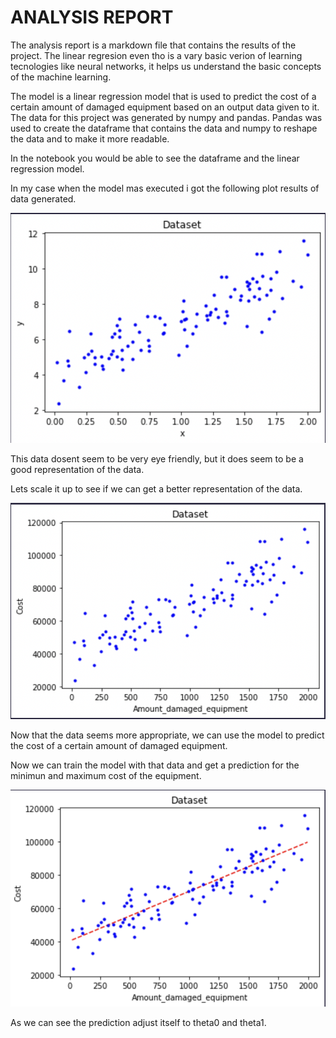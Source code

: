 # ANALYSIS REPORT
The analysis report is a markdown file that contains the results of the project.
The linear regresion even tho is a vary basic verion of learning tecnologies like neural networks, it helps us understand the basic concepts of the machine learning.

The model is a linear regression model that is used to predict the cost of a certain amount of damaged equipment based on an output data given to it. 
The data for this project was generated by numpy and pandas.
Pandas was used to create the dataframe that contains the data and numpy to reshape the data and to make it more readable.

In the notebook you would be able to see the dataframe and the linear regression model.

In my case when the model mas executed i got the following plot results of data generated.

![First plot generated](https://github.com/DanielLM2002/Incident-cost-prediction-model/blob/main/images/Screen%20Shot%202022-07-31%20at%2011.13.16%20PM.png)

This data dosent seem to be very eye friendly, but it does seem to be a good representation of the data.

Lets scale it up to see if we can get a better representation of the data.

![More readable data](https://github.com/DanielLM2002/Incident-cost-prediction-model/blob/main/images/Screen%20Shot%202022-07-31%20at%2011.13.57%20PM.png)

Now that the data seems more appropriate, we can use the model to predict the cost of a certain amount of damaged equipment.

Now we can train the model with that data and get a prediction for the minimun and maximum cost of the equipment.

![Prediction of the price](https://github.com/DanielLM2002/Incident-cost-prediction-model/blob/main/images/Screen%20Shot%202022-07-31%20at%2011.14.14%20PM.png)

As we can see the prediction adjust itself to theta0 and theta1.


